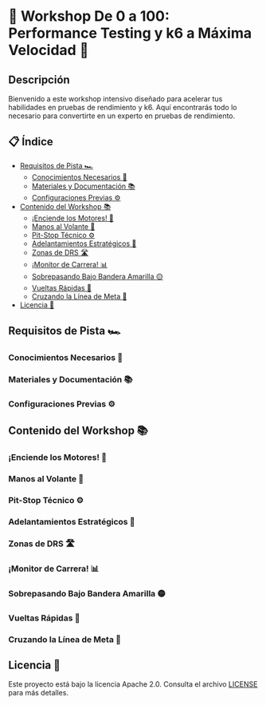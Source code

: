 # 🏁 Workshop De 0 a 100: Performance Testing y k6 a Máxima Velocidad 🏁

## Descripción

Bienvenido a este workshop intensivo diseñado para acelerar tus habilidades en pruebas de rendimiento y k6. Aquí encontrarás todo lo necesario para convertirte en un experto en pruebas de rendimiento.

## 📋 Índice

- [Requisitos de Pista 🏎️](#requisitos-de-pista-)
  - [Conocimientos Necesarios 🧠](#conocimientos-necesarios-)
  - [Materiales y Documentación 📚](#materiales-y-documentación-)
  - [Configuraciones Previas ⚙️](#configuraciones-previas-)
- [Contenido del Workshop 📚](#contenido-del-workshop-)
  - [¡Enciende los Motores! 🚀](#enciende-los-motores-)
  - [Manos al Volante 🤲](#manos-al-volante-)
  - [Pit-Stop Técnico ⚙️](#pit-stop-técnico-)
  - [Adelantamientos Estratégicos 🚗](#adelantamientos-estratégicos-)
  - [Zonas de DRS 🛣️](#zonas-de-drs-)
  - [¡Monitor de Carrera! 📊](#monitor-de-carrera-)
  - [Sobrepasando Bajo Bandera Amarilla 🟡](#sobrepasando-bajo-bandera-amarilla-)
  - [Vueltas Rápidas 🔄](#vueltas-rápidas-)
  - [Cruzando la Línea de Meta 🏁](#cruzando-la-línea-de-meta-)
- [Licencia 📜](#licencia-)

## Requisitos de Pista 🏎️

### Conocimientos Necesarios 🧠

### Materiales y Documentación 📚

### Configuraciones Previas ⚙️

## Contenido del Workshop 📚

### ¡Enciende los Motores! 🚀
### Manos al Volante 🤲
### Pit-Stop Técnico ⚙️
### Adelantamientos Estratégicos 🚗
### Zonas de DRS 🛣️
### ¡Monitor de Carrera! 📊
### Sobrepasando Bajo Bandera Amarilla 🟡
### Vueltas Rápidas 🔄
### Cruzando la Línea de Meta 🏁

## Licencia 📜

Este proyecto está bajo la licencia Apache 2.0. Consulta el archivo [LICENSE](LICENSE) para más detalles.


